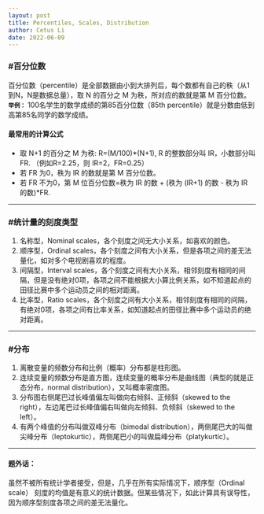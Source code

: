 ```yaml
---
layout: post
title: Percentiles, Scales, Distribution
author: Cetus Li
date: 2022-06-09
---
```

### <b>\#百分位数</b>
百分位数（percentile）是全部数据由小到大排列后，每个数都有自己的秩（从1到N，N是数据总量），取 N 的百分之 M 为秩，所对应的数就是第 M 百分位数。
<b>`举例：`</b> 100名学生的数学成绩的第85百分位数（85th percentile）就是分数由低到高第85名同学的数学成绩。
#### <b>最常用的计算公式</b>
- 取 N+1 的百分之 M 为秩: R=(M/100)\*(N+1), R 的整数部分叫 IR，小数部分叫 FR. （例如R=2.25，则 IR=2，FR=0.25）
- 若 FR 为0，秩为 IR 的数就是第 M 百分位数。
- 若 FR 不为0，第 M 位百分位数=秩为 IR 的数 + (秩为 (IR+1) 的数 - 秩为 IR 的数)\*FR.

------
### <b>\#统计量的刻度类型</b>
1. 名称型，Nominal scales，各个刻度之间无大小关系，如喜欢的颜色。
2. 顺序型，Ordinal scales，各个刻度之间有大小关系，但是各项之间的差无法量化，如对多个电视剧喜欢的程度。
3. 间隔型，Interval scales，各个刻度之间有大小关系，相邻刻度有相同的间隔，但是没有绝对0项，各项之间不能根据大小算比例关系，如不知道起点的田径比赛中多个运动员之间的相对距离。
4. 比率型，Ratio scales，各个刻度之间有大小关系，相邻刻度有相同的间隔，有绝对0项，各项之间有比率关系，如知道起点的田径比赛中多个运动员的绝对距离。

------
### <b>\#分布</b>
1. 离散变量的频数分布和比例（概率）分布都是柱形图。
2. 连续变量的频数分布是直方图，连续变量的概率分布是曲线图（典型的就是正态分布，normal distribution），又叫概率密度图。
3. 分布图右侧尾巴过长峰值偏左叫做向右倾斜、正倾斜（skewed to the right），左边尾巴过长峰值偏右叫做向左倾斜、负倾斜（skewed to the left）。
4. 有两个峰值的分布叫做双峰分布（bimodal distribution），两侧尾巴大的叫做尖峰分布（leptokurtic），两侧尾巴小的叫做扁峰分布（platykurtic）。


------
#### <b>题外话：</b>
虽然不被所有统计学者接受，但是，几乎在所有实际情况下，顺序型（Ordinal scale） 刻度的均值是有意义的统计数据。但某些情况下，如此计算具有误导性，因为顺序型刻度各项之间的差无法量化。
